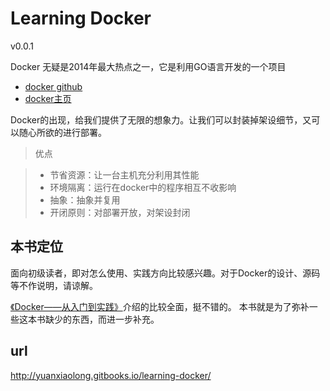 # Learning Docker

v0.0.1

Docker 无疑是2014年最大热点之一，它是利用GO语言开发的一个项目
*   [docker github](https://github.com/docker/docker)
*   [docker主页](http://www.docker.com)

Docker的出现，给我们提供了无限的想象力。让我们可以封装掉架设细节，又可以随心所欲的进行部署。

>优点

> * 节省资源：让一台主机充分利用其性能
> * 环境隔离：运行在docker中的程序相互不收影响
> * 抽象：抽象并复用
> * 开闭原则：对部署开放，对架设封闭

## 本书定位

面向初级读者，即对怎么使用、实践方向比较感兴趣。对于Docker的设计、源码等不作说明，请谅解。


[《Docker——从入门到实践》](http://yeasy.gitbooks.io/docker_practice/content/index.html)介绍的比较全面，挺不错的。
本书就是为了弥补一些这本书缺少的东西，而进一步补充。

## url

http://yuanxiaolong.gitbooks.io/learning-docker/
